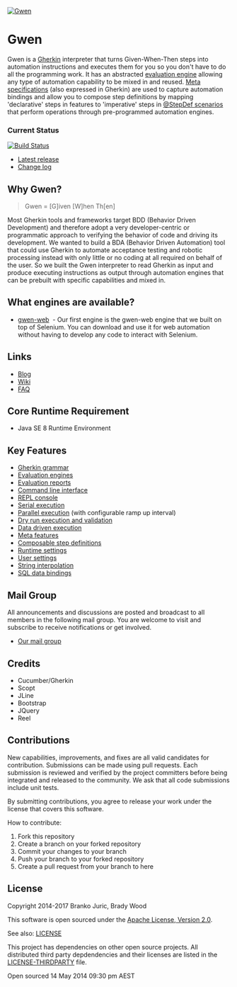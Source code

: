 [![Gwen](https://github.com/gwen-interpreter/gwen/wiki/img/gwen-attractor.png)](https://github.com/gwen-interpreter/gwen/wiki/The-Gwen-Logo)

Gwen
====

Gwen is a [Gherkin](https://github.com/cucumber/cucumber/wiki/Gherkin) interpreter that turns Given-When-Then
steps into automation instructions and executes them for you so you don't have to do all the programming work. It has
an abstracted [evaluation engine](https://github.com/gwen-interpreter/gwen/wiki/Evaluation-Engines) allowing any type of
automation capability to be mixed in and reused.
[Meta specifications](https://github.com/gwen-interpreter/gwen/wiki/Meta-Features) (also expressed in Gherkin) are used
to capture automation bindings and allow you to compose step definitions by mapping 'declarative' steps in features to
'imperative' steps in
[@StepDef scenarios](https://github.com/gwen-interpreter/gwen/wiki/Meta-Features#composable-step-definitions)
that perform operations through pre-programmed automation engines.

### Current Status

[![Build Status](https://travis-ci.org/gwen-interpreter/gwen.svg)](https://travis-ci.org/gwen-interpreter/gwen)

- [Latest release](https://github.com/gwen-interpreter/gwen/releases/latest)
- [Change log](CHANGELOG)

Why Gwen?
---------

> Gwen = [G]iven [W]hen Th[en]

Most Gherkin tools and frameworks target BDD (Behavior Driven Development) and therefore adopt a very developer-centric
or programmatic approach to verifying the behavior of code and driving its development. We wanted to build a BDA
(Behavior Driven Automation) tool that could use Gherkin to automate acceptance testing and robotic processing instead
with only little or no coding at all required on behalf of the user. So we built the Gwen interpreter to read Gherkin as input and produce executing instructions as output through automation engines that can be prebuilt with specific capabilities
and mixed in.

What engines are available?
---------------------------

- [gwen-web](https://github.com/gwen-interpreter/gwen-web)
  - Our first engine is the gwen-web engine that we built on top of Selenium. You can download and use it for web automation     without having to develop any code to interact with Selenium.


Links
-----

- [Blog](https://gweninterpreter.wordpress.com)
- [Wiki](https://github.com/gwen-interpreter/gwen/wiki)
- [FAQ](https://github.com/gwen-interpreter/gwen/wiki/FAQ)

Core Runtime Requirement
------------------------

- Java SE 8 Runtime Environment

Key Features
------------

- [Gherkin grammar](https://cucumber.io/docs/reference)
- [Evaluation engines](https://github.com/gwen-interpreter/gwen/wiki/Evaluation-Engines)
- [Evaluation reports](https://github.com/gwen-interpreter/gwen/wiki/Evaluation-Reports)
- [Command line interface](https://github.com/gwen-interpreter/gwen/wiki/Command-Line-Interface)
- [REPL console](https://github.com/gwen-interpreter/gwen/wiki/REPL-Console)
- [Serial execution](https://github.com/gwen-interpreter/gwen/wiki/Execution-Modes#serial-execution)
- [Parallel execution](https://github.com/gwen-interpreter/gwen/wiki/Execution-Modes#parallel-execution) (with configurable ramp up interval)
- [Dry run execution and validation](https://github.com/gwen-interpreter/gwen/wiki/Execution-Modes#dry-run-validation)
- [Data driven execution](https://github.com/gwen-interpreter/gwen/wiki/Execution-Modes#data-driven-execution)
- [Meta features](https://github.com/gwen-interpreter/gwen/wiki/Meta-Features)
- [Composable step definitions](https://github.com/gwen-interpreter/gwen/wiki/Meta-Features#composable-step-definitions)
- [Runtime settings](https://github.com/gwen-interpreter/gwen/wiki/Runtime-Settings)
- [User settings](https://github.com/gwen-interpreter/gwen/wiki/User-Settings)
- [String interpolation](https://github.com/gwen-interpreter/gwen/wiki/String-Interpolation)
- [SQL data bindings](https://github.com/gwen-interpreter/gwen/wiki/SQL-Data-Bindings)

Mail Group
----------

All announcements and discussions are posted and broadcast to all members in the following mail group. You are welcome to visit and subscribe to receive notifications or get involved.

- [Our mail group](https://groups.google.com/d/forum/gwen-interpreter)

Credits
-------
- Cucumber/Gherkin
- Scopt
- JLine
- Bootstrap
- JQuery
- Reel

Contributions
-------------

New capabilities, improvements, and fixes are all valid candidates for contribution. Submissions can be made using pull requests. Each submission
is reviewed and verified by the project committers before being integrated and released to the community. We ask that all code submissions include unit tests.

By submitting contributions, you agree to release your work under the license that covers this software.

How to contribute:
1. Fork this repository
2. Create a branch on your forked repository
3. Commit your changes to your branch
4. Push your branch to your forked repository
5. Create a pull request from your branch to here

License
-------

Copyright 2014-2017 Branko Juric, Brady Wood

This software is open sourced under the
[Apache License, Version 2.0](http://www.apache.org/licenses/LICENSE-2.0.txt).

See also: [LICENSE](LICENSE)

This project has dependencies on other open source projects. All distributed third party depdendencies and their licenses are listed in the
[LICENSE-THIRDPARTY](LICENSE-THIRDPARTY) file.

Open sourced 14 May 2014 09:30 pm AEST

